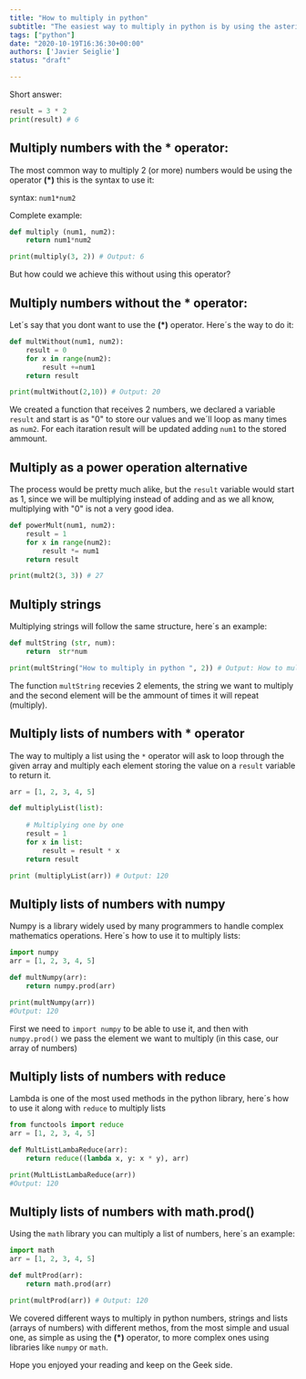 ```yaml
---
title: "How to multiply in python"
subtitle: "The easiest way to multiply in python is by using the asterisk symbol like this: 3 * 2"
tags: ["python"]
date: "2020-10-19T16:36:30+00:00"
authors: ['Javier Seiglie']
status: "draft"

---
```


Short answer:

```python
result = 3 * 2
print(result) # 6
```

## Multiply numbers with the * operator:

The most common way to multiply 2 (or more) numbers would be using the operator **(*)**  this is the syntax to use it:

syntax: `num1*num2`

Complete example:

```python
def multiply (num1, num2):
	return num1*num2

print(multiply(3, 2)) # Output: 6
```
But how could we achieve this without using this operator?


## Multiply numbers without the * operator:

Let´s say that you dont want to use the  **(*)** operator. Here´s the way  to do it:

```python
def multWithout(num1, num2):
    result = 0
    for x in range(num2):
        result +=num1
    return result

print(multWithout(2,10)) # Output: 20
```
We created a function that receives 2 numbers, we declared a variable `result` and start is as "0" to store our values  and we´ll loop as many times as `num2`. For each itaration result will be updated adding `num1` to the stored ammount. 


## Multiply as a power operation alternative

The process would be pretty much alike, but the `result` variable would start as 1, since we will be multiplying instead of adding and as we all know, multiplying with "0" is not a very good idea.

```python
def powerMult(num1, num2):
    result = 1
    for x in range(num2):
        result *= num1 
    return result

print(mult2(3, 3)) # 27
```

## Multiply strings

Multiplying strings will follow the same structure, here´s an example:

```python 
def multString (str, num):
    return  str*num

print(multString("How to multiply in python ", 2)) # Output: How to multiply in python How to multiply in python 
```

The function `multString` recevies 2 elements, the string we want to multiply and the second element will be the ammount of times it will repeat (multiply).

## Multiply lists of numbers with * operator

The way to multiply a list using the `*` operator will ask to loop through the given array and multiply each element storing the value on a `result` variable to return it. 

```python
arr = [1, 2, 3, 4, 5]

def multiplyList(list):
 
    # Multiplying one by one
    result = 1
    for x in list:
        result = result * x
    return result

print (multiplyList(arr)) # Output: 120
```

## Multiply lists of numbers with numpy

Numpy is a library widely used by many programmers to handle  complex mathematics operations. Here´s how to use it to multiply lists:

```python
import numpy
arr = [1, 2, 3, 4, 5]

def multNumpy(arr):
    return numpy.prod(arr)

print(multNumpy(arr))
#Output: 120
```
First we need to `import numpy` to be able to use it, and then with `numpy.prod()` we pass the element we want to multiply (in this case, our array of numbers)


## Multiply lists of numbers with reduce

Lambda is one of the most used methods in the python library, here´s how to use it along with `reduce` to multiply lists

```python
from functools import reduce
arr = [1, 2, 3, 4, 5]

def MultListLambaReduce(arr):
    return reduce((lambda x, y: x * y), arr)

print(MultListLambaReduce(arr))
#Output: 120
```

## Multiply lists of numbers with math.prod()

Using the `math` library you can multiply a list of numbers, here´s an example:

```python
import math
arr = [1, 2, 3, 4, 5]

def multProd(arr):
    return math.prod(arr)

print(multProd(arr)) # Output: 120
```

We covered different ways to multiply in python numbers, strings and lists (arrays of numbers) with different methos, from the most simple and usual one, as simple as using the **(*)** operator, to more complex ones using libraries like `numpy` or `math`.

Hope you enjoyed your reading and keep on the Geek side.
